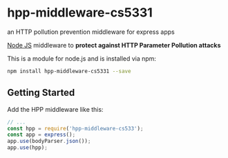 # hpp-middleware-cs5331
an HTTP pollution prevention middleware for express apps

[Node JS](http://nodejs.org) middleware to **protect against HTTP Parameter Pollution attacks**

This is a module for node.js and is installed via npm:

``` bash
npm install hpp-middleware-cs5331 --save
```
## Getting Started

Add the HPP middleware like this:

``` js
// ...
const hpp = require('hpp-middleware-cs533');
const app = express();
app.use(bodyParser.json());
app.use(hpp);
